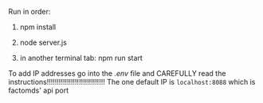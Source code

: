 Run in order:

1. npm install

2. node server.js

3. in another terminal tab:
   npm run start

To add IP addresses go into the _.env_ file and CAREFULLY read the instructions!!!!!!!!!!!!!!!!!!!!!!!!!!!!!
The one default IP is `localhost:8088` which is factomds' api port
